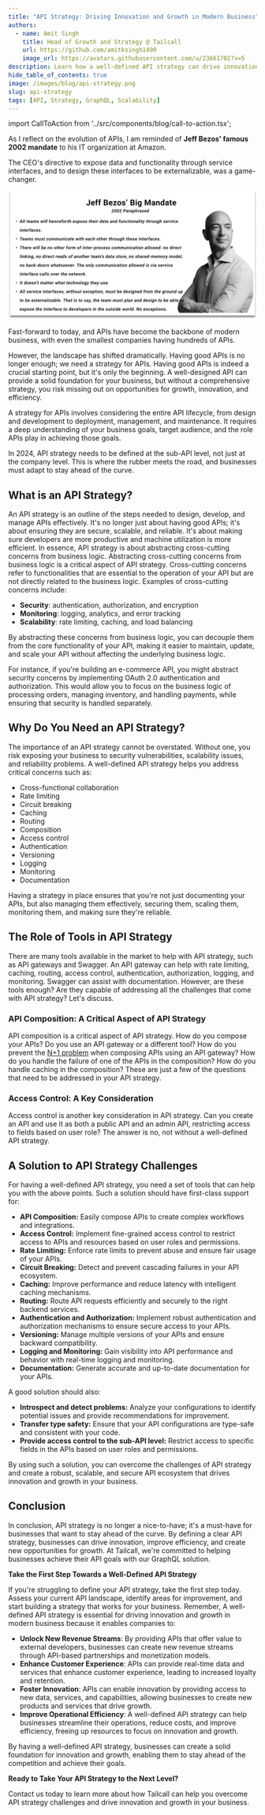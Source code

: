 ```yaml
---
title: "API Strategy: Driving Innovation and Growth in Modern Business"
authors:
  - name: Amit Singh
    title: Head of Growth and Strategy @ Tailcall
    url: https://github.com/amitksingh1490
    image_url: https://avatars.githubusercontent.com/u/23661702?v=5
description: Learn how a well-defined API strategy can drive innovation, improve efficiency, and create new opportunities for growth in modern businesses.
hide_table_of_contents: true
image: /images/blog/api-strategy.png
slug: api-strategy
tags: [API, Strategy, GraphQL, Scalability]
---
```


import CallToAction from '../src/components/blog/call-to-action.tsx';

As I reflect on the evolution of APIs, I am reminded of **Jeff Bezos' famous 2002 mandate** to his IT organization at Amazon.

The CEO's directive to expose data and functionality through service interfaces, and to design these interfaces to be externalizable, was a game-changer.

<!-- truncate -->

![Jeff Bezos' mandate](../static/images/blog/bezos_api_mandate.png)

Fast-forward to today, and APIs have become the backbone of modern business, with even the smallest companies having hundreds of APIs.

However, the landscape has shifted dramatically. Having good APIs is no longer enough; we need a strategy for APIs.
Having good APIs is indeed a crucial starting point, but it's only the beginning. A well-designed API can provide a solid foundation for your business, but without a comprehensive strategy, you risk missing out on opportunities for growth, innovation, and efficiency.

A strategy for APIs involves considering the entire API lifecycle, from design and development to deployment, management, and maintenance. It requires a deep understanding of your business goals, target audience, and the role APIs play in achieving those goals.

In 2024, API strategy needs to be defined at the sub-API level, not just at the company level. This is where the rubber meets the road, and businesses must adapt to stay ahead of the curve.

## What is an API Strategy?

An API strategy is an outline of the steps needed to design, develop, and manage APIs effectively. It's no longer just about having good APIs; it's about ensuring they are secure, scalable, and reliable. It's about making sure developers are more productive and machine utilization is more efficient. In essence, API strategy is about abstracting cross-cutting concerns from business logic.
Abstracting cross-cutting concerns from business logic is a critical aspect of API strategy. Cross-cutting concerns refer to functionalities that are essential to the operation of your API but are not directly related to the business logic. Examples of cross-cutting concerns include:

- **Security**: authentication, authorization, and encryption
- **Monitoring**: logging, analytics, and error tracking
- **Scalability**: rate limiting, caching, and load balancing

By abstracting these concerns from business logic, you can decouple them from the core functionality of your API, making it easier to maintain, update, and scale your API without affecting the underlying business logic.

For instance, if you're building an e-commerce API, you might abstract security concerns by implementing OAuth 2.0 authentication and authorization. This would allow you to focus on the business logic of processing orders, managing inventory, and handling payments, while ensuring that security is handled separately.

## Why Do You Need an API Strategy?

The importance of an API strategy cannot be overstated. Without one, you risk exposing your business to security vulnerabilities, scalability issues, and reliability problems. A well-defined API strategy helps you address critical concerns such as:

- Cross-functional collaboration
- Rate limiting
- Circuit breaking
- Caching
- Routing
- Composition
- Access control
- Authentication
- Versioning
- Logging
- Monitoring
- Documentation

Having a strategy in place ensures that you're not just documenting your APIs, but also managing them effectively, securing them, scaling them, monitoring them, and making sure they're reliable.

## The Role of Tools in API Strategy

There are many tools available in the market to help with API strategy, such as API gateways and Swagger. An API gateway can help with rate limiting, caching, routing, access control, authentication, authorization, logging, and monitoring. Swagger can assist with documentation. However, are these tools enough? Are they capable of addressing all the challenges that come with API strategy? Let's discuss.

### API Composition: A Critical Aspect of API Strategy

API composition is a critical aspect of API strategy. How do you compose your APIs? Do you use an API gateway or a different tool? How do you prevent the [N+1 problem](/docs/graphql-n-plus-one-problem-solved-tailcall/#what-is-the-n1-problem) when composing APIs using an API gateway? How do you handle the failure of one of the APIs in the composition? How do you handle caching in the composition? These are just a few of the questions that need to be addressed in your API strategy.

### Access Control: A Key Consideration

Access control is another key consideration in API strategy. Can you create an API and use it as both a public API and an admin API, restricting access to fields based on user role? The answer is no, not without a well-defined API strategy.

## A Solution to API Strategy Challenges

For having a well-defined API strategy, you need a set of tools that can help you with the above points. Such a solution should have first-class support for:

- **API Composition:** Easily compose APIs to create complex workflows and integrations.
- **Access Control:** Implement fine-grained access control to restrict access to APIs and resources based on user roles and permissions.
- **Rate Limiting:** Enforce rate limits to prevent abuse and ensure fair usage of your APIs.
- **Circuit Breaking:** Detect and prevent cascading failures in your API ecosystem.
- **Caching:** Improve performance and reduce latency with intelligent caching mechanisms.
- **Routing:** Route API requests efficiently and securely to the right backend services.
- **Authentication and Authorization:** Implement robust authentication and authorization mechanisms to ensure secure access to your APIs.
- **Versioning:** Manage multiple versions of your APIs and ensure backward compatibility.
- **Logging and Monitoring:** Gain visibility into API performance and behavior with real-time logging and monitoring.
- **Documentation:** Generate accurate and up-to-date documentation for your APIs.

A good solution should also:

- **Introspect and detect problems:** Analyze your configurations to identify potential issues and provide recommendations for improvement.
- **Transfer type safety:** Ensure that your API configurations are type-safe and consistent with your code.
- **Provide access control to the sub-API level:** Restrict access to specific fields in the APIs based on user roles and permissions.

By using such a solution, you can overcome the challenges of API strategy and create a robust, scalable, and secure API ecosystem that drives innovation and growth in your business.

## Conclusion

In conclusion, API strategy is no longer a nice-to-have; it's a must-have for businesses that want to stay ahead of the curve. By defining a clear API strategy, businesses can drive innovation, improve efficiency, and create new opportunities for growth. At Tailcall, we're committed to helping businesses achieve their API goals with our GraphQL solution.

**Take the First Step Towards a Well-Defined API Strategy**

If you're struggling to define your API strategy, take the first step today. Assess your current API landscape, identify areas for improvement, and start building a strategy that works for your business. Remember, A well-defined API strategy is essential for driving innovation and growth in modern business because it enables companies to:

- **Unlock New Revenue Streams**: By providing APIs that offer value to external developers, businesses can create new revenue streams through API-based partnerships and monetization models.
- **Enhance Customer Experience**: APIs can provide real-time data and services that enhance customer experience, leading to increased loyalty and retention.
- **Foster Innovation**: APIs can enable innovation by providing access to new data, services, and capabilities, allowing businesses to create new products and services that drive growth.
- **Improve Operational Efficiency**: A well-defined API strategy can help businesses streamline their operations, reduce costs, and improve efficiency, freeing up resources to focus on innovation and growth.

By having a well-defined API strategy, businesses can create a solid foundation for innovation and growth, enabling them to stay ahead of the competition and achieve their goals.

**Ready to Take Your API Strategy to the Next Level?**

Contact us today to learn more about how Tailcall can help you overcome API strategy challenges and drive innovation and growth in your business.

<CallToAction
title="Discover future of GraphQL"
subtitle= "Try Tailcall today"
buttonText="Get Started"
backgroundImageSrc="/icons/basic/bg-tailcall.svg"
/>
